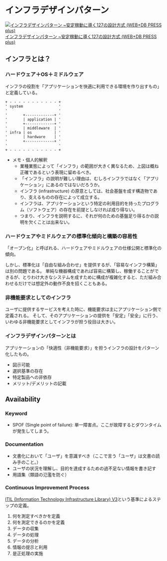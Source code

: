 # インフラデザインパターン

[![インフラデザインパターン ~安定稼動に導く127の設計方式 (WEB+DB PRESS plus)](http://ecx.images-amazon.com/images/I/51%2BITF6dZ%2BL._SL160_.jpg) インフラデザインパターン ~安定稼動に導く127の設計方式 (WEB+DB PRESS plus)](http://www.amazon.co.jp/exec/obidos/ASIN/4774162868/hifumiass-22/ref=nosim/)

## インフラとは？

### ハードウェア＋OS＋ミドルウェア

インフラの役割を「アプリケーションを快適に利用できる環境を作り出すもの」と定義している。

```text
+ - - - - - - - - - - - +
' system                '
'                       '
'       +-------------+ '
'       | application | '
'       +-------------+ '
'       | middleware  | '
' infra | os          | '
'       | hardware    | '
'       +-------------+ '
'                       '
+ - - - - - - - - - - - +
```

 * メモ・個人的解釈
   * 業種業態によって「インフラ」の範囲が大きく異なるため、上図は概ね正確であるという表現に留めるべき。
   * 「インフラ」の説明が難しい理由は、むしろインフラではなく「アプリケーション」にあるのではないだろうか。
   * インフラ (infrastructure) の原意としては、社会基盤を成す構造物であり、支えるものの存在によって成立する。
   * インフラは、アプリケーションという特定の利用目的を持ったプログラム（ソフトウェア）の存在を前提としなければ成り得ない。
   * つまり、インフラを説明するに、それが何のための基盤足り得るかの説明を欠くことは出来ない。

### ハードウェアやミドルウェアの標準化傾向と構築の容易性

「オープン化」と呼ばれる、ハードウェアやミドルウェアの仕様公開と標準化の傾向。

しかし、標準化は「自由な組み合わせ」を提供するが、「容易なインフラ構築」は別の問題である。
単純な機器構成であれば容易に構築し、稼働することができるが、とりわけ大きなシステムを成すために構成が複雑化すると、ただ組み合わせるだけでは想定外の動作不良を招くこともある。

### 非機能要求としてのインフラ

ユーザに提供するサービスを考えた時に、機能要求は主にアプリケーション側で定義される。
そして、そのアプリケーションの提供を「安定」「安全」に行う、いわゆる非機能要求としてインフラが担う役目は大きい。

### インフラデザインパターンとは

アプリケーションの「快適性（非機能要求）」を担うインフラの設計をパターン化したもの。

 * 図示可能
 * 選択基準の存在
 * 特定製品への非依存
 * メリット/デメリットの記載

## Availability

### Keyword

 * SPOF (Single point of failure): 単一障害点。ここが故障するとダウンタイムが発生してしまう。

### Documentation

 * 文書化において「ユーザ」を意識すべき（ここで言う「ユーザ」は文書の読み手のこと。）
 * ユーザの状況を理解し、目的を達成するための過不足ない情報を書き記す
 * 用語集（類語の氾濫を防ぐ）

### Continuous Improvement Process

[ITIL (Information Technology Infrastructure Library) V3](http://ja.wikipedia.org/wiki/Information_Technology_Infrastructure_Library#ITIL_V3)という基準によるステップの定義。

 1. 何を測定すべきかを定義
 1. 何を測定できるのかを定義
 1. データの収集
 1. データの処理
 1. データの分析
 1. 情報の提示と利用
 1. 是正処理の実施
